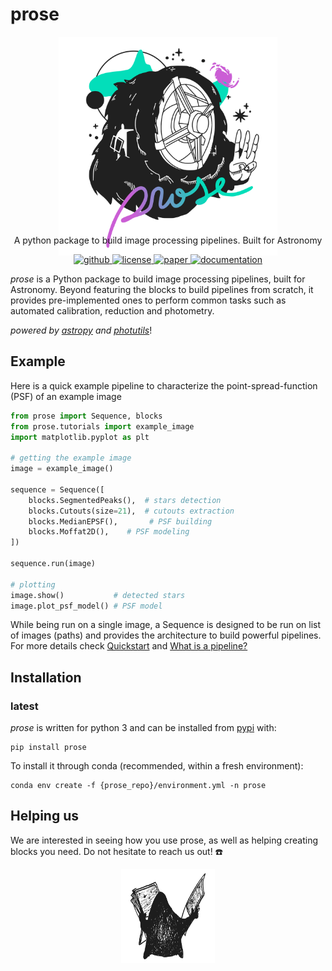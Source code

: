 # prose

<p align="center" style="margin-bottom:-50px">
    <img src="docs/_static/prose3.png" width="350">
</p>

<p align="center">
  A python package to build image processing pipelines. Built for Astronomy
  <br>
  <p align="center">
    <a href="https://github.com/lgrcia/prose">
      <img src="https://img.shields.io/badge/github-lgrcia/prose-03A487.svg?style=flat" alt="github"/>
    </a>
    <a href="">
      <img src="https://img.shields.io/badge/license-MIT-lightgray.svg?style=flat" alt="license"/>
    </a>
    <a href="https://arxiv.org/abs/2111.02814">
      <img src="https://img.shields.io/badge/paper-B166A9.svg?style=flat" alt="paper"/>
    </a>
    <a href="https://prose.readthedocs.io/en/3.0.0">
      <img src="https://img.shields.io/badge/documentation-black.svg?style=flat" alt="documentation"/>
    </a>
  </p>
</p>

 *prose* is a Python package to build image processing pipelines, built for Astronomy. Beyond featuring the blocks to build pipelines from scratch, it provides pre-implemented ones to perform common tasks such as automated calibration, reduction and photometry.

*powered by [astropy](https://www.astropy.org/) and [photutils](https://photutils.readthedocs.io)*!

## Example

Here is a quick example pipeline to characterize the point-spread-function (PSF) of an example image


```python
from prose import Sequence, blocks
from prose.tutorials import example_image
import matplotlib.pyplot as plt

# getting the example image
image = example_image()

sequence = Sequence([
    blocks.SegmentedPeaks(),  # stars detection
    blocks.Cutouts(size=21),  # cutouts extraction
    blocks.MedianEPSF(),       # PSF building
    blocks.Moffat2D(),    # PSF modeling
])

sequence.run(image)

# plotting
image.show()           # detected stars
image.plot_psf_model() # PSF model
```

While being run on a single image, a Sequence is designed to be run on list of images (paths) and provides the architecture to build powerful pipelines. For more details check [Quickstart](https://prose.readthedocs.io/en/latest/notebooks/quickstart.html) and [What is a pipeline?](https://prose.readthedocs.io/en/latest/rst/core.html)

## Installation

### latest

*prose* is written for python 3 and can be installed from [pypi](https://pypi.org/project/prose/) with:

```shell
pip install prose
```

To install it through conda (recommended, within a fresh environment):

```shell
conda env create -f {prose_repo}/environment.yml -n prose
```

## Helping us

We are interested in seeing how you use prose, as well as helping creating blocks you need. Do not hesitate to reach us out! ☎️

<p align="center">
    <img src="docs/_static/lookatit.png" width="150">
</p>

